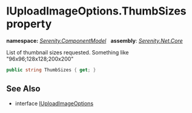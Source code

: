 # IUploadImageOptions.ThumbSizes property
**namespace:** *[Serenity.ComponentModel](../../README.md#serenity.componentmodel-namespace)*   **assembly**: *[Serenity.Net.Core](../../README.md)*

List of thumbnail sizes requested. Something like "96x96;128x128;200x200"

```csharp
public string ThumbSizes { get; }
```

## See Also

* interface [IUploadImageOptions](../IUploadImageOptions.md)